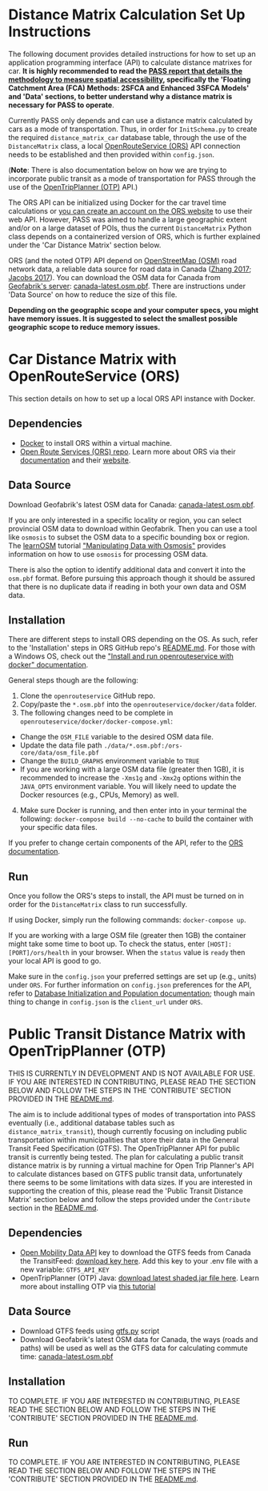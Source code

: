 # Distance Matrix Calculation Set Up Instructions

The following document provides detailed instructions for how to set up an application programming interface (API) to calculate distance matrixes for car. **It is highly recommended to read the [PASS report that details the methodology to measure spatial accessibility](https://dsd-esdc-edsc.github.io/pass/), specifically the 'Floating Catchment Area (FCA) Methods: 2SFCA and Enhanced 3SFCA Models' and 'Data' sections, to better understand why a distance matrix is necessary for PASS to operate**.

Currently PASS only depends and can use a distance matrix calculated by cars as a mode of transportation. Thus, in order for `InitSchema.py` to create the required `distance_matrix_car` database table, through the use of the `DistanceMatrix` class, a local [OpenRouteService (ORS)](https://github.com/GIScience/openrouteservice) API connection needs to be established and then provided within `config.json`. 

(**Note**: There is also documentation below on how we are trying to incorporate public transit as a mode of transportation for PASS through the use of the [OpenTripPlanner (OTP)](https://docs.opentripplanner.org/en/latest/) API.)

The ORS API can be initialized using Docker for the car travel time calculations or [you can create an account on the ORS website](https://openrouteservice.org/plans/) to use their web API. However, PASS was aimed to handle a large geographic extent and/or on a large dataset of POIs, thus the current `DistanceMatrix` Python class depends on a containerized version of ORS, which is further explained under the 'Car Distance Matrix' section below.

ORS (and the noted OTP) API depend on [OpenStreetMap (OSM)](https://www.openstreetmap.org) road network data, a reliable data source for road data in Canada ([Zhang 2017](https://ir.lib.uwo.ca/cgi/viewcontent.cgi?article=1364&context=geographypub); [Jacobs 2017](https://kentjacobs.net/assets/thesis.pdf)). You can download the OSM data for Canada from [Geofabrik's server](https://www.geofabrik.de/data/download.html): [canada-latest.osm.pbf](https://download.geofabrik.de/north-america/canada-latest.osm.pbf). There are instructions under 'Data Source' on how to reduce the size of this file. 

**Depending on the geographic scope and your computer specs, you might have memory issues. It is suggested to select the smallest possible geographic scope to reduce memory issues.**

# Car Distance Matrix with OpenRouteService (ORS)

This section details on how to set up a local ORS API instance with Docker.

## Dependencies
- [Docker](https://docs.docker.com/) to install ORS within a virtual machine.
- [Open Route Services (ORS) repo](https://github.com/GIScience/openrouteservice). Learn more about ORS via their [documentation](https://github.com/GIScience/openrouteservice-docs) and their [website](https://openrouteservice.org/).

## Data Source
Download Geofabrik's latest OSM data for Canada: [canada-latest.osm.pbf](https://download.geofabrik.de/north-america/canada-latest.osm.pbf).

If you are only interested in a specific locality or region, you can select provincial OSM data to download within Geofabrik. Then you can use a tool like `osmosis` to subset the OSM data to a specific bounding box or region. The [learnOSM](https://learnosm.org/en/) tutorial ["Manipulating Data with Osmosis"](https://learnosm.org/en/osm-data/osmosis/) provides information on how to use `osmosis` for processing OSM data.

There is also the option to identify additional data and convert it into the `osm.pbf` format. Before pursuing this approach though it should be assured that there is no duplicate data if reading in both your own data and OSM data.

## Installation
There are different steps to install ORS depending on the OS. As such, refer to the 'Installation' steps in ORS GitHub repo's [README.md](https://github.com/GIScience/openrouteservice/blob/master/README.md). For those with a Windows OS, check out the ["Install and run openrouteservice with docker" documentation](https://github.com/GIScience/openrouteservice/blob/master/docker/README.md).

General steps though are the following:

1. Clone the `openrouteservice` GitHub repo.
2. Copy/paste the `*.osm.pbf` into the `openrouteservice/docker/data` folder.
3. The following changes need to be complete in `openrouteservice/docker/docker-compose.yml`:
  - Change the `OSM_FILE` variable to the desired OSM data file. 
  - Update the data file path `./data/*.osm.pbf:/ors-core/data/osm_file.pbf`
  - Change the `BUILD_GRAPHS` environment variable to `TRUE`
  - If you are working with a large OSM data file (greater then 1GB), it is recommended to increase the `-Xms1g` and `-Xmx2g` options within the `JAVA_OPTS` environment variable. You will likely need to update the Docker resources (e.g., CPUs, Memory) as well.
4. Make sure Docker is running, and then enter into in your terminal the following: `docker-compose build --no-cache` to build the container with your specific data files.

If you prefer to change certain components of the API, refer to the [ORS documentation](https://github.com/GIScience/openrouteservice-docs).

## Run
Once you follow the ORS's steps to install, the API must be turned on in order for the `DistanceMatrix` class to run successfully. 

If using Docker, simply run the following commands: `docker-compose up`. 

If you are working with a large OSM file (greater then 1GB) the container might take some time to boot up. To check the status, enter `[HOST]:[PORT]/ors/health` in your browser. When the `status` value is `ready` then your local API is good to go. 

Make sure in the `config.json` your preferred settings are set up (e.g., units) under `ORS`. For further information on `config.json` preferences for the API, refer to [Database Initialization and Population documentation](./pass_config.md); though main thing to change in `config.json` is the `client_url` under `ORS`.

# Public Transit Distance Matrix with OpenTripPlanner (OTP)

THIS IS CURRENTLY IN DEVELOPMENT AND IS NOT AVAILABLE FOR USE. IF YOU ARE INTERESTED IN CONTRIBUTING, PLEASE READ THE SECTION BELOW AND FOLLOW THE STEPS IN THE 'CONTRIBUTE' SECTION PROVIDED IN THE [README.md](../README.md).

The aim is to include additional types of modes of transportation into PASS eventually (i.e., additional database tables such as `distance_matrix_transit`), though currently focusing on including public transportation within municipalities that store their data in the General Transit Feed Specification (GTFS). The OpenTripPlanner API for public transit is currently being tested. The plan for calculating a public transit distance matrix is by running a virtual machine for Open Trip Planner's API to calculate distances based on GTFS public transit data, unfortunately there seems to be some limitations with data sizes. If you are interested in supporting the creation of this, please read the 'Public Transit Distance Matrix' section below and follow the steps provided under the `Contribute` section in the [README.md](../README.md).

## Dependencies
- [Open Mobility Data API](https://transitfeeds.com/) key to download the GTFS feeds from Canada the TransitFeed: [download key here](https://transitfeeds.com/api/keys). Add this key to your .env file with a new variable: `GTFS_API_KEY`
- OpenTripPlanner (OTP) Java: [download latest shaded.jar file here](https://repo1.maven.org/maven2/org/opentripplanner/otp/). Learn more about installing OTP via [this tutorial](https://docs.opentripplanner.org/en/latest/Basic-Tutorial/)

## Data Source
- Download GTFS feeds using [gtfs.py](/modules/gtfs.py) script
- Download Geofabrik's latest OSM data for Canada, the ways (roads and paths) will be used as well as the GTFS data for calculating commute time: [canada-latest.osm.pbf](https://download.geofabrik.de/north-america/canada-latest.osm.pbf)

## Installation

TO COMPLETE. IF YOU ARE INTERESTED IN CONTRIBUTING, PLEASE READ THE SECTION BELOW AND FOLLOW THE STEPS IN THE 'CONTRIBUTE' SECTION PROVIDED IN THE [README.md](../README.md).

## Run

TO COMPLETE. IF YOU ARE INTERESTED IN CONTRIBUTING, PLEASE READ THE SECTION BELOW AND FOLLOW THE STEPS IN THE 'CONTRIBUTE' SECTION PROVIDED IN THE [README.md](../README.md).

